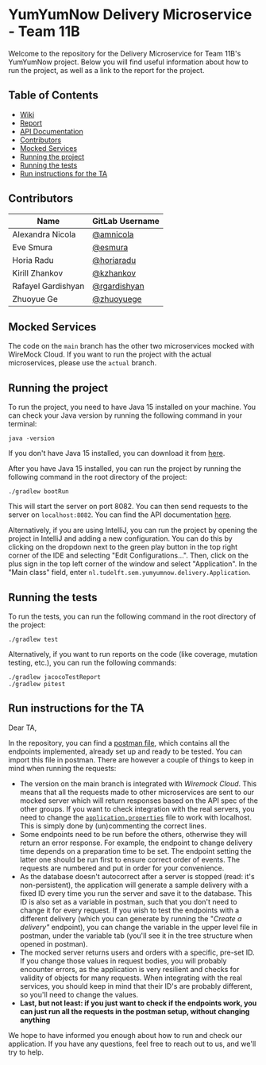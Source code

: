 # YumYumNow Delivery Microservice - Team 11B

Welcome to the repository for the Delivery Microservice for Team 11B's YumYumNow project.
Below you will find useful information about how to run the project, as well as a link to the report for the project.

## Table of Contents

* [Wiki](https://gitlab.ewi.tudelft.nl/cse2115/2023-2024/group-11/team-11b/-/wikis/home)
* [Report](https://gitlab.ewi.tudelft.nl/cse2115/2023-2024/group-11/team-11b/-/wikis/final-report)
* [API Documentation](delivery-openapi-spec.yaml)
* [Contributors](#contributors)
* [Mocked Services](#mocked-services)
* [Running the project](#running-the-project)
* [Running the tests](#running-the-tests)
* [Run instructions for the TA](#run-instructions-for-the-ta)

## Contributors

| Name               | GitLab Username                                           |
|--------------------|-----------------------------------------------------------|
| Alexandra Nicola   | [@amnicola](https://gitlab.ewi.tudelft.nl/amnicola)       |
| Eve Smura          | [@esmura](https://gitlab.ewi.tudelft.nl/esmura)           |
| Horia Radu         | [@horiaradu](https://gitlab.ewi.tudelft.nl/horiaradu)     |
| Kirill Zhankov     | [@kzhankov](https://gitlab.ewi.tudelft.nl/kzhankov)       |
| Rafayel Gardishyan | [@rgardishyan](https://gitlab.ewi.tudelft.nl/rgardishyan) |
| Zhuoyue Ge         | [@zhuoyuege](https://gitlab.ewi.tudelft.nl/zhuoyuege)     |

## Mocked Services

The code on the `main` branch has the other two microservices mocked with WireMock Cloud. If you want to run the project
with the actual microservices, please use the `actual` branch.

## Running the project
To run the project, you need to have Java 15 installed on your machine. You can check your Java version by running the
following command in your terminal:

```shell
java -version
```

If you don't have Java 15 installed, you can download it from [here](https://www.oracle.com/java/technologies/javase/jdk15-archive-downloads.html).

After you have Java 15 installed, you can run the project by running the following command in the root directory of the
project:

```shell
./gradlew bootRun
```

This will start the server on port 8082. You can then send requests to the server on `localhost:8082`.
You can find the API documentation [here](delivery-openapi-spec.yaml).

Alternatively, if you are using IntelliJ, you can run the project by opening the project in IntelliJ and adding a new
configuration. You can do this by clicking on the dropdown next to the green play button in the top right corner of the
IDE and selecting "Edit Configurations...". Then, click on the plus sign in the top left corner of the window and select
"Application". In the "Main class" field, enter `nl.tudelft.sem.yumyumnow.delivery.Application`.

## Running the tests

To run the tests, you can run the following command in the root directory of the project:

```shell
./gradlew test
```

Alternatively, if you want to run reports on the code (like coverage, mutation testing, etc.), you can run the following
commands:

```shell
./gradlew jacocoTestReport
./gradlew pitest
```

## Run instructions for the TA

Dear TA,

In the repository, you can find
a [postman file](https://gitlab.ewi.tudelft.nl/cse2115/2023-2024/group-11/team-11b/-/blob/main/YumYumNow%20Delivery.postman_collection.json),
which contains all the endpoints implemented, already set up and ready to be tested. You can import this file in
postman. There are however a couple of things to keep in mind when running the requests:

* The version on the main branch is integrated with _Wiremock Cloud_. This means that all the requests made to other
  microservices are sent to our mocked server which will return responses based on the API spec of the other groups. If
  you want to check integration with the real servers, you need to change
  the [`application.properties`](https://gitlab.ewi.tudelft.nl/cse2115/2023-2024/group-11/team-11b/-/blob/main/yumyumnow-delivery-microservice/src/main/resources/application.properties)
  file to work with localhost. This is simply done by (un)commenting the correct lines.
* Some endpoints need to be run before the others, otherwise they will return an error response. For example, the
  endpoint to change delivery time depends on a preparation time to be set. The endpoint setting the latter one should be
  run first to ensure correct order of events. The requests are numbered and put in order for your convenience.
* As the database doesn't autocorrect after a server is stopped (read: it's non-persistent), the application will
  generate a sample delivery with a fixed ID every time you run the server and save it to the database. This ID is also
  set as a variable in postman, such that you don't need to change it for every request. If you wish to test the
  endpoints with a different delivery (which you can generate by running the "_Create a delivery"_ endpoint), you can
  change the variable in the upper level file in postman, under the variable tab (you'll see it in the tree structure
  when opened in postman).
* The mocked server returns users and orders with a specific, pre-set ID. If you change those values in request bodies,
  you will probably encounter errors, as the application is very resilient and checks for validity of objects for many
  requests. When integrating with the real services, you should keep in mind that their ID's are probably different, so
  you'll need to change the values.
* **Last, but not least: if you just want to check if the endpoints work, you can just run all the requests in the
  postman setup, without changing anything**

We hope to have informed you enough about how to run and check our application. If you have any questions, feel free to
reach out to us, and we'll try to help.


